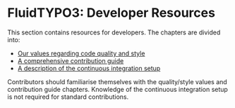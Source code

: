 FluidTYPO3: Developer Resources
===============================

This section contains resources for developers. The chapters are divided into:

* [Our values regarding code quality and style](../6.DeveloperResources/6.1.CodeValues.md)
* [A comprehensive contribution guide](../6.DeveloperResources/6.2.Contributing.md)
* [A description of the continuous integration setup](../6.DeveloperResources/6.3.ContinuousIntegration.md)

Contributors should familiarise themselves with the quality/style values and contribution guide chapters. Knowledge of the continuous integration setup is not required for standard contributions.
